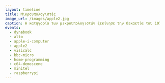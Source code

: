 ```yaml
---
layout: timeline 
title: Μικρουπολογιστές 
image_url: /images/apple2.jpg
caption: Η κατηγορία των μικρουπολογιστών ξεκίνησε την δεκαετία του 1970 δίνοντας την δυνατότητα σε πολλούς χομπίστες να κάνουν δραστηριότητες που μέχρι τότε ήταν πολύ ακριβές, και ταυτόχρονα δημιούργησε μια νέα αγορά για υπολογιστές στα σπίτια και στα σχολεία. 
events:
  - dynabook
  - alto
  - apple-i-computer
  - apple2
  - visicalc
  - bbc-micro
  - home-programming
  - c64-demoscene
  - minitel
  - raspberrypi
---
```


